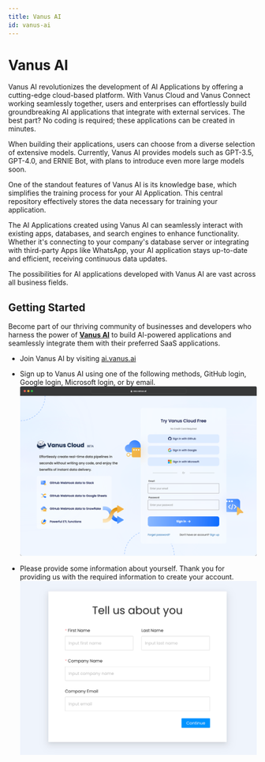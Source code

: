 ```yaml
---
title: Vanus AI
id: vanus-ai
---
```

# Vanus AI

Vanus AI revolutionizes the development of AI Applications by offering a cutting-edge cloud-based platform. With Vanus Cloud and Vanus Connect working seamlessly together, users and enterprises can effortlessly build groundbreaking AI applications that integrate with external services. The best part? No coding is required; these applications can be created in minutes.

When building their applications, users can choose from a diverse selection of extensive models. Currently, Vanus AI provides models such as GPT-3.5, GPT-4.0, and ERNIE Bot, with plans to introduce even more large models soon.

One of the standout features of Vanus AI is its knowledge base, which simplifies the training process for your AI Application. This central repository effectively stores the data necessary for training your application.

The AI Applications created using Vanus AI can seamlessly interact with existing apps, databases, and search engines to enhance functionality. Whether it's connecting to your company's database server or integrating with third-party Apps like WhatsApp, your AI application stays up-to-date and efficient, receiving continuous data updates.

The possibilities for AI applications developed with Vanus AI are vast across all business fields.

## Getting Started
Become part of our thriving community of businesses and developers who harness the power of **[Vanus AI](https://ai.vanus.ai)** to build AI-powered applications and seamlessly integrate them with their preferred SaaS applications.

- Join Vanus AI by visiting [ai.vanus.ai](https://ai.vanus.ai)
- Sign up to Vanus AI using one of the following methods, GitHub login, Google login, Microsoft login, or by email.
![](../../static/img/vanuscloud_loginin.png)

- Please provide some information about yourself. Thank you for providing us with the required information to create your account.
![](../../static/img/user-info.png)